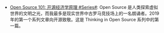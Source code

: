 - [Open Source 101: 开源经济学原理 #Series#](https://zhuanlan.zhihu.com/p/53818242): Open Source 是人类探索虚拟世界的文明之光，而我最多是现实世界中古罗马竞技场上的一名朗诵者。2019 年的第一个系列文章向开源致敬。这是 Thinking in Open Source 系列中的第一篇。
